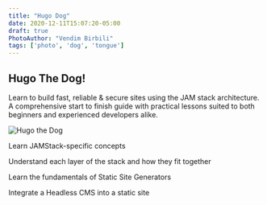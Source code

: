 ```yaml
---
title: "Hugo Dog"
date: 2020-12-11T15:07:20-05:00
draft: true
PhotoAuthor: "Vendim Birbili"
tags: ['photo', 'dog', 'tongue']
---
```


## Hugo The Dog!

Learn to build fast, reliable & secure sites using the JAM stack architecture.
A comprehensive start to finish guide with practical lessons suited to both beginners and experienced developers alike.

![Hugo the Dog](/hugo-the-dog.jpg)

Learn JAMStack-specific concepts

Understand each layer of the stack and how they fit together

Learn the fundamentals of Static Site Generators

Integrate a Headless CMS into a static site